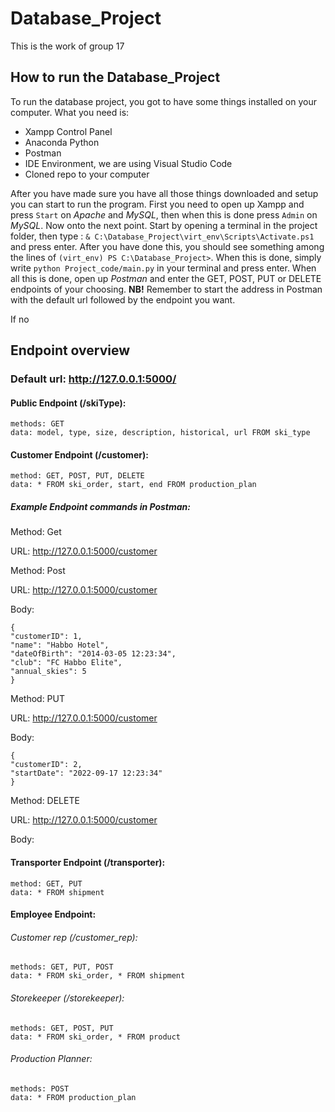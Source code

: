 # Database_Project

This is the work of group 17

## How to run the Database_Project
To run the database project, you got to have some things installed on your computer. 
What you need is:
* Xampp Control Panel
* Anaconda Python
* Postman
* IDE Environment, we are using Visual Studio Code
* Cloned repo to your computer

After you have made sure you have all those things downloaded and setup you can start to run the program.
First you need to open up Xampp and press `Start` on _Apache_ and _MySQL_, then when this is done press `Admin` on _MySQL_. Now onto the next point.
Start by opening a terminal in the project folder, then type : `& C:\Database_Project\virt_env\Scripts\Activate.ps1` and press enter. After you have done this, you should see something among the lines of `(virt_env) PS C:\Database_Project>`. When this is done, simply write `python Project_code/main.py` in your terminal and press enter.
When all this is done, open up _Postman_ and enter the GET, POST, PUT or DELETE endpoints of your choosing. **NB!** Remember to start the address in Postman with the default url followed by the endpoint you want.

If no 

## Endpoint overview

### Default url: http://127.0.0.1:5000/


#### Public Endpoint (/skiType):
    methods: GET
    data: model, type, size, description, historical, url FROM ski_type


#### Customer Endpoint (/customer):
    method: GET, POST, PUT, DELETE
    data: * FROM ski_order, start, end FROM production_plan

##### Example Endpoint commands in Postman:
Method: Get

URL: http://127.0.0.1:5000/customer


Method: Post

URL: http://127.0.0.1:5000/customer

Body:

    {
    "customerID": 1,
    "name": "Habbo Hotel",
    "dateOfBirth": "2014-03-05 12:23:34",
    "club": "FC Habbo Elite",
    "annual_skies": 5
    }

Method: PUT

URL: http://127.0.0.1:5000/customer

Body:

    {
    "customerID": 2,
    "startDate": "2022-09-17 12:23:34"
    }

Method: DELETE

URL: http://127.0.0.1:5000/customer

Body:

#### Transporter Endpoint (/transporter):
    method: GET, PUT
    data: * FROM shipment


#### Employee Endpoint:
###### Customer rep (/customer_rep): 
    methods: GET, PUT, POST
    data: * FROM ski_order, * FROM shipment

###### Storekeeper (/storekeeper):
    methods: GET, POST, PUT
    data: * FROM ski_order, * FROM product

###### Production Planner:
    methods: POST
    data: * FROM production_plan
